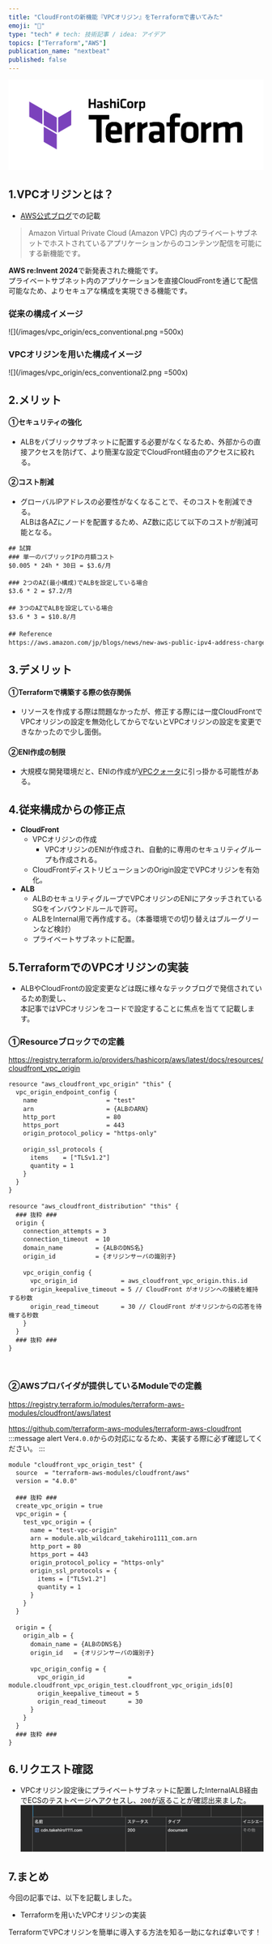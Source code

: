 ```yaml
---
title: "CloudFrontの新機能『VPCオリジン』をTerraformで書いてみた"
emoji: "📝"
type: "tech" # tech: 技術記事 / idea: アイデア
topics: ["Terraform","AWS"]
publication_name: "nextbeat"
published: false
---
```

![](/images/terraform_logo.png)

## 1.VPCオリジンとは？
- [AWS公式ブログ](https://aws.amazon.com/jp/blogs/news/introducing-amazon-cloudfront-vpc-origins-enhanced-security-and-streamlined-operations-for-your-applications/)での記載
> Amazon Virtual Private Cloud (Amazon VPC) 内のプライベートサブネットでホストされているアプリケーションからのコンテンツ配信を可能にする新機能です。

**AWS re:Invent 2024**で新発表された機能です。  
プライベートサブネット内のアプリケーションを直接CloudFrontを通じて配信可能なため、よりセキュアな構成を実現できる機能です。

### 従来の構成イメージ
![](/images/vpc_origin/ecs_conventional.png  =500x)

### VPCオリジンを用いた構成イメージ
![](/images/vpc_origin/ecs_conventional2.png  =500x)

## 2.メリット
#### ①セキュリティの強化
- ALBをパブリックサブネットに配置する必要がなくなるため、外部からの直接アクセスを防げて、より簡潔な設定でCloudFront経由のアクセスに絞れる。

#### ②コスト削減
- グローバルIPアドレスの必要性がなくなることで、そのコストを削減できる。  
ALBは各AZにノードを配置するため、AZ数に応じて以下のコストが削減可能となる。

```txt
## 試算
### 単一のパブリックIPの月額コスト
$0.005 * 24h * 30日 = $3.6/月

### 2つのAZ(最小構成)でALBを設定している場合
$3.6 * 2 = $7.2/月

## 3つのAZでALBを設定している場合
$3.6 * 3 = $10.8/月

## Reference
https://aws.amazon.com/jp/blogs/news/new-aws-public-ipv4-address-charge-public-ip-insights/
```

## 3.デメリット
#### ①Terraformで構築する際の依存関係
- リソースを作成する際は問題なかったが、修正する際には一度CloudFrontでVPCオリジンの設定を無効化してからでないとVPCオリジンの設定を変更できなかったので少し面倒。

#### ②ENI作成の制限
- 大規模な開発環境だと、ENIの作成が[VPCクォータ](https://docs.aws.amazon.com/ja_jp/vpc/latest/userguide/amazon-vpc-limits.html#vpc-limits-enis)に引っ掛かる可能性がある。

## 4.従来構成からの修正点
- **CloudFront**
  - VPCオリジンの作成
    - VPCオリジンのENIが作成され、自動的に専用のセキュリティグループも作成される。
  - CloudFrontディストリビューションのOrigin設定でVPCオリジンを有効化。
- **ALB**
  - ALBのセキュリティグループでVPCオリジンのENIにアタッチされているSGをインバウンドルールで許可。
  - ALBをInternal用で再作成する。（本番環境での切り替えはブルーグリーンなど検討）
  - プライベートサブネットに配置。

## 5.TerraformでのVPCオリジンの実装
- ALBやCloudFrontの設定変更などは既に様々なテックブログで発信されているため割愛し、    
本記事ではVPCオリジンをコードで設定することに焦点を当てて記載します。

### ①Resourceブロックでの定義
https://registry.terraform.io/providers/hashicorp/aws/latest/docs/resources/cloudfront_vpc_origin
```hcl
resource "aws_cloudfront_vpc_origin" "this" {
  vpc_origin_endpoint_config {
    name                   = "test"
    arn                    = {ALBのARN}
    http_port              = 80
    https_port             = 443
    origin_protocol_policy = "https-only"

    origin_ssl_protocols {
      items    = ["TLSv1.2"]
      quantity = 1
    }
  }
}

resource "aws_cloudfront_distribution" "this" {
  ### 抜粋 ###
  origin {
    connection_attempts = 3
    connection_timeout  = 10
    domain_name         = {ALBのDNS名}
    origin_id           = {オリジンサーバの識別子}

    vpc_origin_config {
      vpc_origin_id            = aws_cloudfront_vpc_origin.this.id
      origin_keepalive_timeout = 5 // CloudFront がオリジンへの接続を維持する秒数
      origin_read_timeout      = 30 // CloudFront がオリジンからの応答を待機する秒数
    }
  }
  ### 抜粋 ###
}

```

&nbsp;
### ②AWSプロバイダが提供しているModuleでの定義
https://registry.terraform.io/modules/terraform-aws-modules/cloudfront/aws/latest

https://github.com/terraform-aws-modules/terraform-aws-cloudfront
:::message alert
Ver`4.0.0`からの対応になるため、実装する際に必ず確認してください。
:::

```hcl
module "cloudfront_vpc_origin_test" {
  source  = "terraform-aws-modules/cloudfront/aws"
  version = "4.0.0"

  ### 抜粋 ###
  create_vpc_origin = true
  vpc_origin = {
    test_vpc_origin = {
      name = "test-vpc-origin"
      arn = module.alb_wildcard_takehiro1111_com.arn
      http_port = 80
      https_port = 443
      origin_protocol_policy = "https-only"
      origin_ssl_protocols = {
        items = ["TLSv1.2"]
        quantity = 1
      }
    }
  }

  origin = {
    origin_alb = {
      domain_name = {ALBのDNS名}
      origin_id   = {オリジンサーバの識別子}

      vpc_origin_config = {
        vpc_origin_id            = module.cloudfront_vpc_origin_test.cloudfront_vpc_origin_ids[0]
        origin_keepalive_timeout = 5
        origin_read_timeout      = 30
      }
    }
  }
  ### 抜粋 ###
}

```

## 6.リクエスト確認
- VPCオリジン設定後にプライベートサブネットに配置したInternalALB経由でECSのテストページへアクセスし、`200`が返ることが確認出来ました。
![](/images/vpc_origin/cdn.png)


## 7.まとめ
今回の記事では、以下を記載しました。

- Terraformを用いたVPCオリジンの実装

TerraformでVPCオリジンを簡単に導入する方法を知る一助になれば幸いです！
